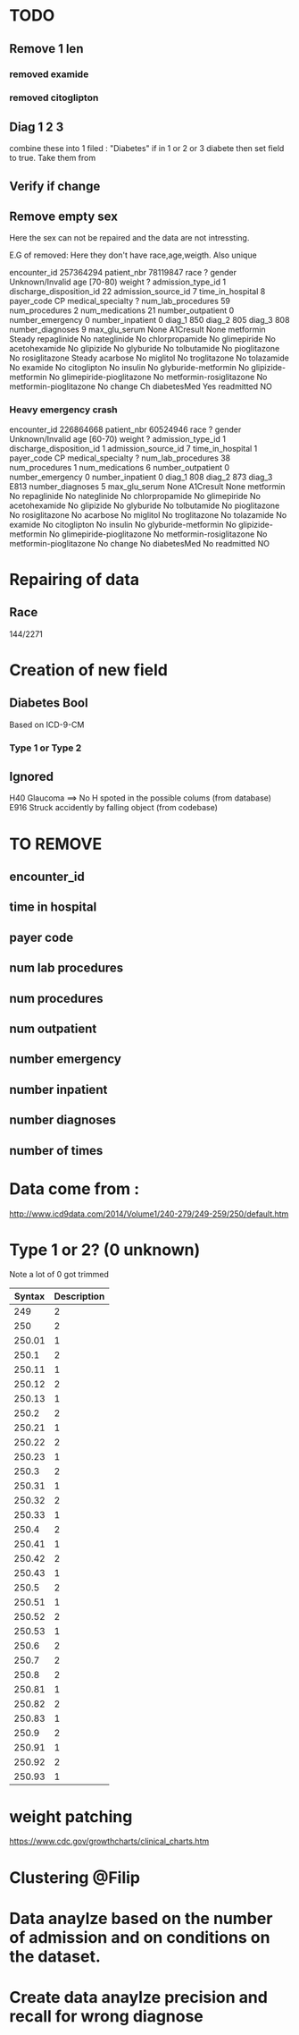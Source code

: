 # TODO
## Remove 1 len
### removed examide
### removed citoglipton


## Diag 1 2 3
combine these into 1 filed : "Diabetes" if in 1 or 2 or 3 diabete then set field to true. Take them from
## Verify if change
## Remove empty sex
Here the sex can not be repaired and the data are not intressting.

E.G of removed: Here they don't have race,age,weigth. Also unique

encounter_id                      257364294
patient_nbr                        78119847
race                                      ?
gender                      Unknown/Invalid
age                                 [70-80)
weight                                    ?
admission_type_id                         1
discharge_disposition_id                 22
admission_source_id                       7
time_in_hospital                          8
payer_code                               CP
medical_specialty                         ?
num_lab_procedures                       59
num_procedures                            2
num_medications                          21
number_outpatient                         0
number_emergency                          0
number_inpatient                          0
diag_1                                  850
diag_2                                  805
diag_3                                  808
number_diagnoses                          9
max_glu_serum                          None
A1Cresult                              None
metformin                            Steady
repaglinide                              No
nateglinide                              No
chlorpropamide                           No
glimepiride                              No
acetohexamide                            No
glipizide                                No
glyburide                                No
tolbutamide                              No
pioglitazone                             No
rosiglitazone                        Steady
acarbose                                 No
miglitol                                 No
troglitazone                             No
tolazamide                               No
examide                                  No
citoglipton                              No
insulin                                  No
glyburide-metformin                      No
glipizide-metformin                      No
glimepiride-pioglitazone                 No
metformin-rosiglitazone                  No
metformin-pioglitazone                   No
change                                   Ch
diabetesMed                             Yes
readmitted                               NO


### Heavy emergency crash
encounter_id                      226864668
patient_nbr                        60524946
race                                      ?
gender                      Unknown/Invalid
age                                 [60-70)
weight                                    ?
admission_type_id                         1
discharge_disposition_id                  1
admission_source_id                       7
time_in_hospital                          1
payer_code                               CP
medical_specialty                         ?
num_lab_procedures                       38
num_procedures                            1
num_medications                           6
number_outpatient                         0
number_emergency                          0
number_inpatient                          0
diag_1                                  808
diag_2                                  873
diag_3                                 E813
number_diagnoses                          5
max_glu_serum                          None
A1Cresult                              None
metformin                                No
repaglinide                              No
nateglinide                              No
chlorpropamide                           No
glimepiride                              No
acetohexamide                            No
glipizide                                No
glyburide                                No
tolbutamide                              No
pioglitazone                             No
rosiglitazone                            No
acarbose                                 No
miglitol                                 No
troglitazone                             No
tolazamide                               No
examide                                  No
citoglipton                              No
insulin                                  No
glyburide-metformin                      No
glipizide-metformin                      No
glimepiride-pioglitazone                 No
metformin-rosiglitazone                  No
metformin-pioglitazone                   No
change                                   No
diabetesMed                              No
readmitted                               NO

# Repairing of data
## Race
144/2271
##

# Creation of new field
## Diabetes Bool
Based on ICD-9-CM
### Type 1 or Type 2
## Ignored
H40 Glaucoma ==> No H spoted in the possible colums (from database)
E916 Struck accidently by falling object (from codebase)



# TO REMOVE
## encounter_id
## time in hospital
## payer code
## num lab procedures
## num procedures
## num outpatient
## number emergency
## number inpatient
## number diagnoses

## number of times

# Data come from :
http://www.icd9data.com/2014/Volume1/240-279/249-259/250/default.htm


# Type 1 or 2? (0 unknown)

Note a lot of 0 got trimmed

| Syntax | Description |
|--------|-------------|
| 249    | 2           |
| 250    | 2           |
| 250.01 | 1           |
| 250.1  | 2           |
| 250.11 | 1           |
| 250.12 | 2           |
| 250.13 | 1           |
| 250.2  | 2           |
| 250.21 | 1           |
| 250.22 | 2           |
| 250.23 | 1           |
| 250.3  | 2           |
| 250.31 | 1           |
| 250.32 | 2           |
| 250.33 | 1           |
| 250.4  | 2           |
| 250.41 | 1           |
| 250.42 | 2           |
| 250.43 | 1           |
| 250.5  | 2           |
| 250.51 | 1           |
| 250.52 | 2           |
| 250.53 | 1           |
| 250.6  | 2           |
| 250.7  | 2           |
| 250.8  | 2           |
| 250.81 | 1           |
| 250.82 | 2           |
| 250.83 | 1           |
| 250.9  | 2           |
| 250.91 | 1           |
| 250.92 | 2           |
| 250.93 | 1           |

# weight patching
https://www.cdc.gov/growthcharts/clinical_charts.htm


# Clustering @Filip
# Data anaylze based on the number of admission and on conditions on the dataset.
# Create data anaylze precision and recall for wrong diagnose
